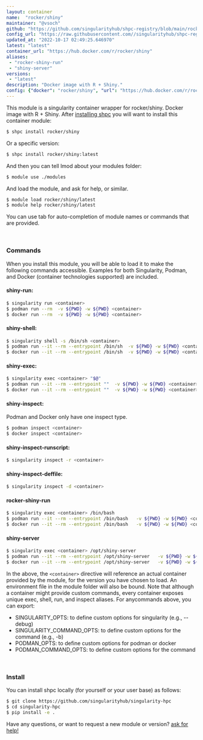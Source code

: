 ```yaml
---
layout: container
name:  "rocker/shiny"
maintainer: "@vsoch"
github: "https://github.com/singularityhub/shpc-registry/blob/main/rocker/shiny/container.yaml"
config_url: "https://raw.githubusercontent.com//singularityhub/shpc-registry/main/rocker/shiny/container.yaml"
updated_at: "2022-10-17 02:49:25.646970"
latest: "latest"
container_url: "https://hub.docker.com/r/rocker/shiny"
aliases:
 - "rocker-shiny-run"
 - "shiny-server"
versions:
 - "latest"
description: "Docker image with R + Shiny."
config: {"docker": "rocker/shiny", "url": "https://hub.docker.com/r/rocker/shiny", "maintainer": "@vsoch", "description": "Docker image with R + Shiny.", "latest": {"latest": "sha256:3731d3b6846239acf7c76063c8d74889dc227d06dea8458c8831472ccc66121c"}, "tags": {"latest": "sha256:3731d3b6846239acf7c76063c8d74889dc227d06dea8458c8831472ccc66121c"}, "filter": ["latest"], "aliases": {"rocker-shiny-run": "/bin/bash", "shiny-server": "/opt/shiny-server"}}
---
```


This module is a singularity container wrapper for rocker/shiny.
Docker image with R + Shiny.
After [installing shpc](#install) you will want to install this container module:


```bash
$ shpc install rocker/shiny
```

Or a specific version:

```bash
$ shpc install rocker/shiny:latest
```

And then you can tell lmod about your modules folder:

```bash
$ module use ./modules
```

And load the module, and ask for help, or similar.

```bash
$ module load rocker/shiny/latest
$ module help rocker/shiny/latest
```

You can use tab for auto-completion of module names or commands that are provided.

<br>

### Commands

When you install this module, you will be able to load it to make the following commands accessible.
Examples for both Singularity, Podman, and Docker (container technologies supported) are included.

#### shiny-run:

```bash
$ singularity run <container>
$ podman run --rm  -v ${PWD} -w ${PWD} <container>
$ docker run --rm  -v ${PWD} -w ${PWD} <container>
```

#### shiny-shell:

```bash
$ singularity shell -s /bin/sh <container>
$ podman run --it --rm --entrypoint /bin/sh  -v ${PWD} -w ${PWD} <container>
$ docker run --it --rm --entrypoint /bin/sh  -v ${PWD} -w ${PWD} <container>
```

#### shiny-exec:

```bash
$ singularity exec <container> "$@"
$ podman run --it --rm --entrypoint ""  -v ${PWD} -w ${PWD} <container> "$@"
$ docker run --it --rm --entrypoint ""  -v ${PWD} -w ${PWD} <container> "$@"
```

#### shiny-inspect:

Podman and Docker only have one inspect type.

```bash
$ podman inspect <container>
$ docker inspect <container>
```

#### shiny-inspect-runscript:

```bash
$ singularity inspect -r <container>
```

#### shiny-inspect-deffile:

```bash
$ singularity inspect -d <container>
```


#### rocker-shiny-run
       
```bash
$ singularity exec <container> /bin/bash
$ podman run --it --rm --entrypoint /bin/bash   -v ${PWD} -w ${PWD} <container> -c " $@"
$ docker run --it --rm --entrypoint /bin/bash   -v ${PWD} -w ${PWD} <container> -c " $@"
```


#### shiny-server
       
```bash
$ singularity exec <container> /opt/shiny-server
$ podman run --it --rm --entrypoint /opt/shiny-server   -v ${PWD} -w ${PWD} <container> -c " $@"
$ docker run --it --rm --entrypoint /opt/shiny-server   -v ${PWD} -w ${PWD} <container> -c " $@"
```



In the above, the `<container>` directive will reference an actual container provided
by the module, for the version you have chosen to load. An environment file in the
module folder will also be bound. Note that although a container
might provide custom commands, every container exposes unique exec, shell, run, and
inspect aliases. For anycommands above, you can export:

 - SINGULARITY_OPTS: to define custom options for singularity (e.g., --debug)
 - SINGULARITY_COMMAND_OPTS: to define custom options for the command (e.g., -b)
 - PODMAN_OPTS: to define custom options for podman or docker
 - PODMAN_COMMAND_OPTS: to define custom options for the command

<br>
  
### Install

You can install shpc locally (for yourself or your user base) as follows:

```bash
$ git clone https://github.com/singularityhub/singularity-hpc
$ cd singularity-hpc
$ pip install -e .
```

Have any questions, or want to request a new module or version? [ask for help!](https://github.com/singularityhub/singularity-hpc/issues)